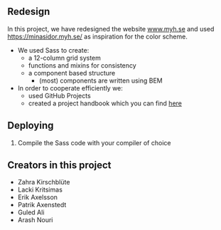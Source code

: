 ## Redesign

In this project, we have redesigned the website www.myh.se and used https://minasidor.myh.se/ as inspiration for the color scheme.


* We used Sass to create:
    * a 12-column grid system
    * functions and mixins for consistency
    * a component based structure
        * (most) components are written using BEM
* In order to cooperate efficiently we:
    * used GitHub Projects 
    * created a project handbook which you can find [here](https://docs.google.com/document/d/1HbU-gMG6OomVIkiOyIW7zj_fqYZY0pQ1N_fYhv0lwiU/edit?pli=1#heading=h.2ub3pp6si6rf)

## Deploying
1. Compile the Sass code with your compiler of choice

## Creators in this project
* Zahra Kirschblüte
* Lacki Kritsimas
* Erik Axelsson
* Patrik Axenstedt
* Guled Ali
* Arash Nouri
